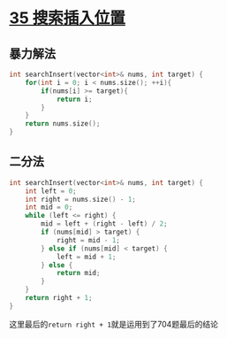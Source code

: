 # [35 搜索插入位置](https://leetcode.cn/problems/search-insert-position/)

## 暴力解法

~~~c++
int searchInsert(vector<int>& nums, int target) {
    for(int i = 0; i < nums.size(); ++i){
        if(nums[i] >= target){
            return i;
        }
    }
    return nums.size();
}
~~~

## 二分法

~~~c++
int searchInsert(vector<int>& nums, int target) {
    int left = 0;
    int right = nums.size() - 1;
    int mid = 0;
    while (left <= right) {
        mid = left + (right - left) / 2;
        if (nums[mid] > target) {
            right = mid - 1;
        } else if (nums[mid] < target) {
            left = mid + 1;
        } else {
            return mid;
        }
    }
    return right + 1;
}
~~~

这里最后的`return right + 1`就是运用到了704题最后的结论
